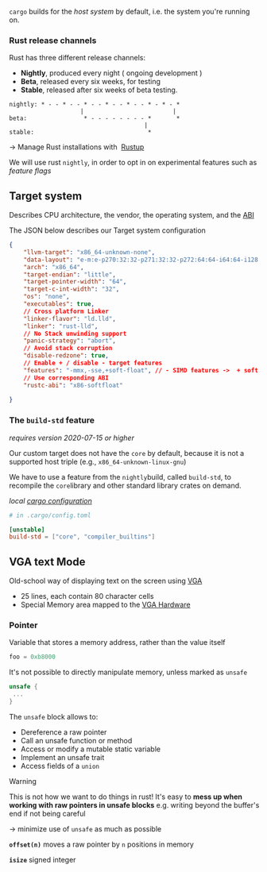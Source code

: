 
`cargo` builds for the *host system* by default, i.e. the system you're running on.
### Rust release channels

Rust has three different release channels:
- **Nightly**, produced every night ( ongoing development )
- **Beta**, released every six weeks, for testing 
- **Stable**, released after six weeks of beta testing.

 ```
nightly: * - - * - - * - - * - - * - - * - * - *
                     |                         |
beta:                * - - - - - - - - *       *
                                       |
stable:                                *
```

-> Manage Rust installations with  [Rustup](https://www.rustup.rs/)

We will use rust `nightly`, in order to opt in on experimental features such as *feature flags*

## Target system

Describes CPU architecture, the vendor, the operating system, and the [ABI](https://stackoverflow.com/a/2456882)

The JSON below describes our Target system configuration

```json
{
    "llvm-target": "x86_64-unknown-none",
    "data-layout": "e-m:e-p270:32:32-p271:32:32-p272:64:64-i64:64-i128:128-f80:128-n8:16:32:64-S128",
    "arch": "x86_64",
    "target-endian": "little",
    "target-pointer-width": "64",
    "target-c-int-width": "32",
    "os": "none",
    "executables": true,
    // Cross platform Linker
	"linker-flavor": "ld.lld", 
	"linker": "rust-lld",
	// No Stack unwinding support
	"panic-strategy": "abort",
	// Avoid stack corruption
	"disable-redzone": true,
	// Enable + / disable - target features
	"features": "-mmx,-sse,+soft-float", // - SIMD features ->  + soft float
	// Use corresponding ABI
	"rustc-abi": "x86-softfloat"
	
}
```


### The `build-std` feature 

*requires version 2020-07-15 or higher*

Our custom target does not have the `core` by default, because it is not a supported host triple (e.g., `x86_64-unknown-linux-gnu`)

We have to use a feature from the `nightly`build, called `build-std`, to recompile the `core`library and other standard library crates on demand.

*local [cargo configuration](https://doc.rust-lang.org/cargo/reference/config.html)*

```toml
# in .cargo/config.toml

[unstable]
build-std = ["core", "compiler_builtins"]
```

## VGA text Mode

Old-school way of displaying text on the screen using [VGA](https://en.wikipedia.org/wiki/Video_Graphics_Array)

 - 25 lines, each contain 80 character cells
 - Special Memory area mapped to the [VGA Hardware](https://wiki.osdev.org/VGA_Hardware)

### Pointer
Variable that stores a memory address, rather than the value itself

```rust
foo = 0xb8000
```

It's not possible to directly manipulate memory, unless marked as `unsafe` 

```rust
unsafe {
 ...
}
```

The `unsafe` block allows to:

- Dereference a raw pointer
- Call an unsafe function or method
- Access or modify a mutable static variable
- Implement an unsafe trait
- Access fields of a `union`

>[!Warning]
>This is not how we want to do things in rust!
>It's easy to **mess up when working with raw pointers in unsafe blocks**
>e.g. writing beyond the buffer's end if not being careful
>
>-> minimize use of `unsafe` as much as possible

**``offset(n)``**
moves a raw pointer by `n` positions in memory

**`isize`**
signed integer
